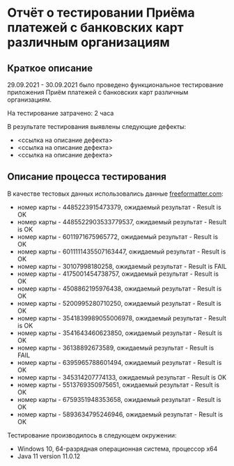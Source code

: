 # Отчёт о тестировании Приёма платежей с банковских карт различным организациям

## Краткое описание

29.09.2021 - 30.09.2021 было проведено функциональное тестирование приложения Приём платежей с банковских карт различным организациям.

На тестирование затрачено: 2 часа

В результате тестирования выявлены следующие дефекты:
* <ссылка на описание дефекта>
* <ссылка на описание дефекта>
* <ссылка на описание дефекта>

## Описание процесса тестирования

В качестве тестовых данных использовались данные [freeformatter.com](https://www.freeformatter.com/credit-card-number-generator-validator.html):
* номер карты - 4485223915473379, ожидаемый результат - Result is OK
* номер карты - 4485522903533779537, ожидаемый результат - Result is OK 
* номер карты - 6011971675965772, ожидаемый результат - Result is OK
* номер карты - 6011111435507163447, ожидаемый результат - Result is OK 
* номер карты - 30107998180258, ожидаемый результат - Result is FAIL
* номер карты - 4175001454738757, ожидаемый результат - Result is OK
* номер карты - 4508862195976438, ожидаемый результат - Result is OK
* номер карты - 5200995280710250, ожидаемый результат - Result is OK
* номер карты - 3541839989055006978, ожидаемый результат - Result is OK  
* номер карты - 3541643460623850, ожидаемый результат - Result is OK
* номер карты - 36138892673589, ожидаемый результат - Result is FAIL
* номер карты - 6395965788601494, ожидаемый результат - Result is OK
* номер карты - 345314207774133, ожидаемый результат - Result is OK 
* номер карты - 5513769350975651, ожидаемый результат - Result is OK
* номер карты - 6759351948353658, ожидаемый результат - Result is OK
* номер карты - 5893634795246946, ожидаемый результат - Result is OK

Тестирование производилось в следующем окружении:
* Windows 10, 64-разрядная операционная система, процессор x64
* Java 11 version 11.0.12